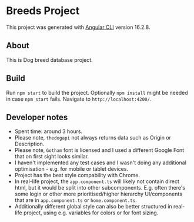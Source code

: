 # Breeds Project

This project was generated with [Angular CLI](https://github.com/angular/angular-cli) version 16.2.8.

## About

This is Dog breed database project. 

## Build

Run `npm start` to build the project. Optionally `npm install` might be needed in case `npm start` fails. Navigate to `http://localhost:4200/`.

## Developer notes
- Spent time: around 3 hours.
- Please note, `thedogapi` not always returns data such as Origin or Description.
- Please note, `Gotham` font is licensed and I used a different Google Font that on first sight looks similar. 
- I haven't implemented any test cases and I wasn't doing any additional optimisation - e.g. for mobile or tablet devices. 
- Project has the best style compability with Chrome.
- In real-life project, the `app.component.ts` will likely not contain direct html, but it would be split into other subcomponents. E.g. often there's some login or other more prioritised/higher hierarchy UI/components that are in `app.component.ts` or `home.component.ts`.
- Additionally different global style can also be better structured in real-life project, using e.g. variables for colors or for font sizing.
